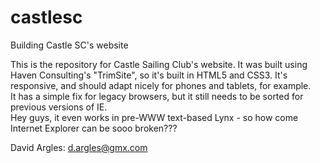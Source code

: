 castlesc
========

Building Castle SC's website

This is the repository for Castle Sailing Club's website.  It was built using Haven Consulting's "TrimSite", 
so it's built in HTML5 and CSS3.  It's responsive, and should adapt nicely for phones and tablets, for example.  
It has a simple fix for legacy browsers, but it still needs to be sorted for previous versions of IE.  
Hey guys, it even works in pre-WWW text-based Lynx - so how come Internet Explorer can be sooo broken???

David Argles: d.argles@gmx.com

